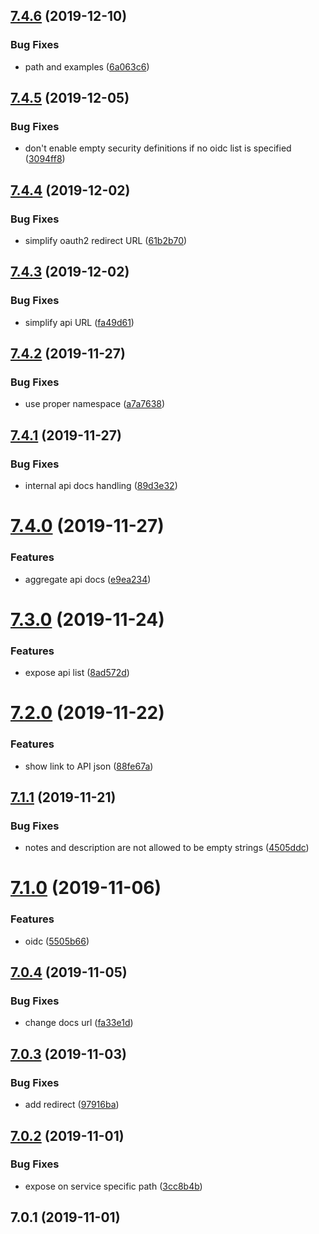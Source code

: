 ## [7.4.6](https://github.com/softwaregroup-bg/ut-api/compare/v7.4.5...v7.4.6) (2019-12-10)


### Bug Fixes

* path and examples ([6a063c6](https://github.com/softwaregroup-bg/ut-api/commit/6a063c6))



## [7.4.5](https://github.com/softwaregroup-bg/ut-api/compare/v7.4.4...v7.4.5) (2019-12-05)


### Bug Fixes

* don't enable empty security definitions if no oidc list is specified ([3094ff8](https://github.com/softwaregroup-bg/ut-api/commit/3094ff8))



## [7.4.4](https://github.com/softwaregroup-bg/ut-api/compare/v7.4.3...v7.4.4) (2019-12-02)


### Bug Fixes

* simplify oauth2 redirect URL ([61b2b70](https://github.com/softwaregroup-bg/ut-api/commit/61b2b70))



## [7.4.3](https://github.com/softwaregroup-bg/ut-api/compare/v7.4.2...v7.4.3) (2019-12-02)


### Bug Fixes

* simplify api URL ([fa49d61](https://github.com/softwaregroup-bg/ut-api/commit/fa49d61))



## [7.4.2](https://github.com/softwaregroup-bg/ut-api/compare/v7.4.1...v7.4.2) (2019-11-27)


### Bug Fixes

* use proper namespace ([a7a7638](https://github.com/softwaregroup-bg/ut-api/commit/a7a7638))



## [7.4.1](https://github.com/softwaregroup-bg/ut-api/compare/v7.4.0...v7.4.1) (2019-11-27)


### Bug Fixes

* internal api docs handling ([89d3e32](https://github.com/softwaregroup-bg/ut-api/commit/89d3e32))



# [7.4.0](https://github.com/softwaregroup-bg/ut-api/compare/v7.3.0...v7.4.0) (2019-11-27)


### Features

* aggregate api docs ([e9ea234](https://github.com/softwaregroup-bg/ut-api/commit/e9ea234))



# [7.3.0](https://github.com/softwaregroup-bg/ut-api/compare/v7.2.0...v7.3.0) (2019-11-24)


### Features

* expose api list ([8ad572d](https://github.com/softwaregroup-bg/ut-api/commit/8ad572d))



# [7.2.0](https://github.com/softwaregroup-bg/ut-api/compare/v7.1.1...v7.2.0) (2019-11-22)


### Features

* show link to API json ([88fe67a](https://github.com/softwaregroup-bg/ut-api/commit/88fe67a))



## [7.1.1](https://github.com/softwaregroup-bg/ut-api/compare/v7.1.0...v7.1.1) (2019-11-21)


### Bug Fixes

* notes and description are not allowed to be empty strings ([4505ddc](https://github.com/softwaregroup-bg/ut-api/commit/4505ddc))



# [7.1.0](https://github.com/softwaregroup-bg/ut-api/compare/v7.0.4...v7.1.0) (2019-11-06)


### Features

* oidc ([5505b66](https://github.com/softwaregroup-bg/ut-api/commit/5505b66))



## [7.0.4](https://github.com/softwaregroup-bg/ut-api/compare/v7.0.3...v7.0.4) (2019-11-05)


### Bug Fixes

* change docs url ([fa33e1d](https://github.com/softwaregroup-bg/ut-api/commit/fa33e1d))



## [7.0.3](https://github.com/softwaregroup-bg/ut-api/compare/v7.0.2...v7.0.3) (2019-11-03)


### Bug Fixes

* add redirect ([97916ba](https://github.com/softwaregroup-bg/ut-api/commit/97916ba))



## [7.0.2](https://github.com/softwaregroup-bg/ut-api/compare/v7.0.1...v7.0.2) (2019-11-01)


### Bug Fixes

* expose on service specific path ([3cc8b4b](https://github.com/softwaregroup-bg/ut-api/commit/3cc8b4b))



## 7.0.1 (2019-11-01)



